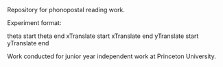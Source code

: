 Repository for phonopostal reading work. 

Experiment format:

theta start
theta end
xTranslate start
xTranslate end
yTranslate start
yTranslate end

Work conducted for junior year independent work at Princeton University.